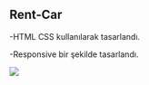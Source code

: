## Rent-Car


-HTML CSS kullanılarak tasarlandı.

-Responsive bir şekilde tasarlandı.

<img src="screen.gif"/>